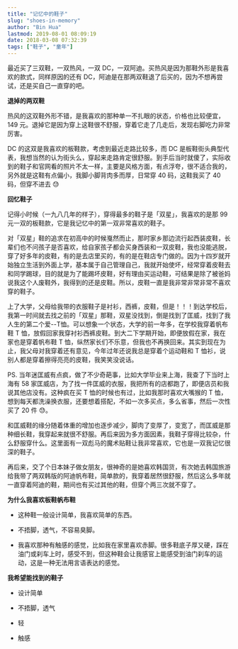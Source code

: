 ```yaml
---
title: "记忆中的鞋子"
slug: "shoes-in-memory"
author: "Bin Hua"
lastmod: 2019-08-01 08:09:19
date: 2018-03-08 07:32:39
tags: ["鞋子", "童年"]
---
```


最近买了三双鞋，一双热风，一双 DC，一双阿迪。买热风是因为那鞋外形是我喜欢的款式，同样原因的还有 DC，阿迪是在那两双鞋退了后买的，因为不想再尝试，还是买自己一直穿的吧。

**退掉的两双鞋**

热风的这双鞋外形不错，是我喜欢的那种单一不扎眼的状态，价格也比较便宜，149 元。退掉它是因为穿上这鞋很不舒服，穿着它走了几走后，发现右脚吃力非常厉害。

DC 的这双是我喜欢的板鞋款，考虑到最近走路比较多，而 DC 是板鞋街头典型代表，我想当然的认为街头么，穿起来走路肯定很舒服。到手后当时就傻了，实际收到的鞋子和官网看的照片不太一样，主要是风格方面，有点浮夸，很不适合我的，另外就是这鞋有点偏小，我脚小脚背肉多而厚，日常穿 40 码，这鞋我买了 40 码，但穿不进去 😓

**回忆鞋子**

记得小时候（一九八几年的样子），穿得最多的鞋子是「双星」，我喜欢的是那 99 元一双的板鞋款，它是我记忆中的第一双非常喜欢的鞋子。

对「双星」鞋的追求在初高中的时候戛然而止，那时家乡那边流行起西装皮鞋，长辈们也不问孩子是否喜欢，给自家孩子都会买身西装和一双皮鞋，我也没能逃脱，穿了好多年的皮鞋，有的是去店里买的，有的是在鞋店专门做的。因为十四岁就开始独立生活到外面上学，基本属于自己管理自己，我就开始使坏，经常穿着皮鞋去和同学踢球，目的就是为了能踢坏皮鞋，好有理由买运动鞋，可结果是除了被爸妈说我这个人废鞋外，我得到的还是皮鞋。所以，皮鞋一直是我非常非常非常不喜欢穿的鞋子。

上了大学，父母给我带的衣服鞋子是衬衫，西裤，皮鞋，但是！！！到达学校后，我第一时间就去找之前的「双星」那鞋，双星没找到，倒是找到了匡威，找到了我人生的第二个爱--T恤。可以想象一个状态，大学的前一年多，在学校我穿着帆布鞋 T 恤，放假回家我穿衬衫西裤皮鞋。到大二下学期开始，即便放假在家，我在家也是穿着帆布鞋 T 恤，纵然家长们不乐意，但我也不再换回来。其实到现在为止，我父母对我穿着还有意见，今年过年还说我总是穿着个运动鞋和 T 恤衫，说别人都是穿着擦得亮亮的皮鞋，我笑笑没说话。

PS. 当年迷匡威有点疯，做了不少奇葩事，比如大学毕业来上海，我查了下当时上海有 58 家匡威店，为了找一件匡威的衣服，我把所有的店都跑了，即便店员和我说其他店没有。这种疯在买 T 恤的时候也有过，比如我那时喜欢大嘴猴的 T 恤，想到每天都洗澡换衣服，还要想着搭配，不如一次多买点，多么省事，然后一次性买了 20 件 😓。

和匡威鞋的缘分随着体重的增加也逐步减少，脚肉了变厚了，变宽了，而匡威是那种细长鞋，我穿起来就很不舒服。再后来因为多方面因素，我鞋子穿得比较杂，什么舒服穿什么。这里面有一双彪马的魔术贴鞋让我非常喜欢，它也是一双我记忆很深的鞋子。

再后来，交了个日本妹子做女朋友，很神奇的是她喜欢韩国货，有次她去韩国旅游给我带了两双韩版的阿迪帆布鞋，简单款的，我穿着居然很舒服，然后这么多年就一直穿着阿迪的鞋，期间也有买过其他的鞋，但穿个两三次就不穿了。

**为什么我喜欢板鞋帆布鞋**

- 这种鞋一般设计简单，我喜欢简单的东西。 

- 不捂脚，透气，不容易臭脚。 

- 我喜欢那种有触感的感觉，比如我在家里喜欢赤脚。很多鞋底子厚又硬，踩在油门或刹车上时，感受不到，但这种鞋会让我感官上能感受到油门刹车的运动，这是一种无法用言语表达的感觉。 

**我希望能找到的鞋子**

- 设计简单 

- 不捂脚，透气 

- 轻 

- 触感 